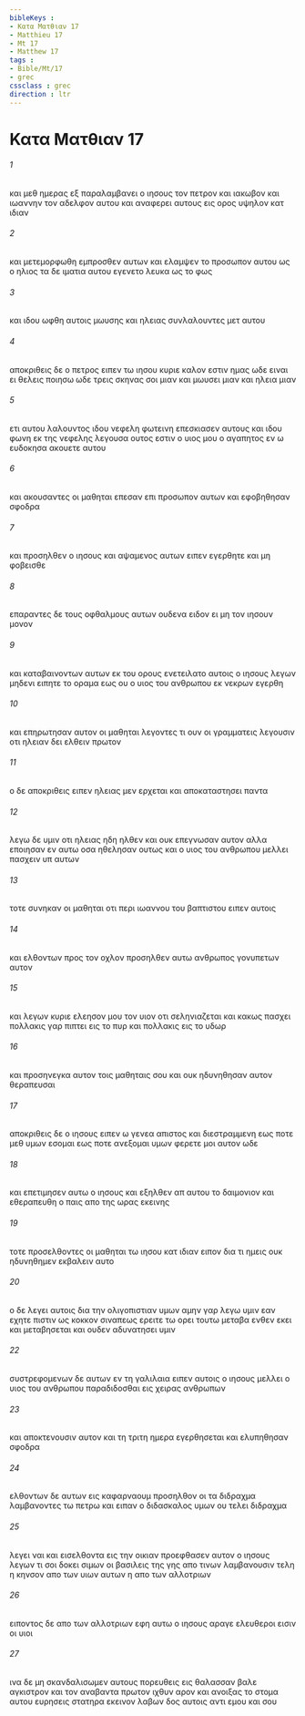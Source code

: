 ```yaml
---
bibleKeys : 
- Κατα Ματθιαν 17
- Matthieu 17
- Mt 17
- Matthew 17
tags : 
- Bible/Mt/17
- grec
cssclass : grec
direction : ltr
---
```


# Κατα Ματθιαν 17

###### 1
και μεθ ημερας εξ παραλαμβανει ο ιησους τον πετρον και ιακωβον και ιωαννην τον αδελφον αυτου και αναφερει αυτους εις ορος υψηλον κατ ιδιαν
###### 2
και μετεμορφωθη εμπροσθεν αυτων και ελαμψεν το προσωπον αυτου ως ο ηλιος τα δε ιματια αυτου εγενετο λευκα ως το φως
###### 3
και ιδου ωφθη αυτοις μωυσης και ηλειας συνλαλουντες μετ αυτου
###### 4
αποκριθεις δε ο πετρος ειπεν τω ιησου κυριε καλον εστιν ημας ωδε ειναι ει θελεις ποιησω ωδε τρεις σκηνας σοι μιαν και μωυσει μιαν και ηλεια μιαν
###### 5
ετι αυτου λαλουντος ιδου νεφελη φωτεινη επεσκιασεν αυτους και ιδου φωνη εκ της νεφελης λεγουσα ουτος εστιν ο υιος μου ο αγαπητος εν ω ευδοκησα ακουετε αυτου
###### 6
και ακουσαντες οι μαθηται επεσαν επι προσωπον αυτων και εφοβηθησαν σφοδρα
###### 7
και προσηλθεν ο ιησους και αψαμενος αυτων ειπεν εγερθητε και μη φοβεισθε
###### 8
επαραντες δε τους οφθαλμους αυτων ουδενα ειδον ει μη τον ιησουν μονον
###### 9
και καταβαινοντων αυτων εκ του ορους ενετειλατο αυτοις ο ιησους λεγων μηδενι ειπητε το οραμα εως ου ο υιος του ανθρωπου εκ νεκρων εγερθη
###### 10
και επηρωτησαν αυτον οι μαθηται λεγοντες τι ουν οι γραμματεις λεγουσιν οτι ηλειαν δει ελθειν πρωτον
###### 11
ο δε αποκριθεις ειπεν ηλειας μεν ερχεται και αποκαταστησει παντα
###### 12
λεγω δε υμιν οτι ηλειας ηδη ηλθεν και ουκ επεγνωσαν αυτον αλλα εποιησαν εν αυτω οσα ηθελησαν ουτως και ο υιος του ανθρωπου μελλει πασχειν υπ αυτων
###### 13
τοτε συνηκαν οι μαθηται οτι περι ιωαννου του βαπτιστου ειπεν αυτοις
###### 14
και ελθοντων προς τον οχλον προσηλθεν αυτω ανθρωπος γονυπετων αυτον
###### 15
και λεγων κυριε ελεησον μου τον υιον οτι σεληνιαζεται και κακως πασχει πολλακις γαρ πιπτει εις το πυρ και πολλακις εις το υδωρ
###### 16
και προσηνεγκα αυτον τοις μαθηταις σου και ουκ ηδυνηθησαν αυτον θεραπευσαι
###### 17
αποκριθεις δε ο ιησους ειπεν ω γενεα απιστος και διεστραμμενη εως ποτε μεθ υμων εσομαι εως ποτε ανεξομαι υμων φερετε μοι αυτον ωδε
###### 18
και επετιμησεν αυτω ο ιησους και εξηλθεν απ αυτου το δαιμονιον και εθεραπευθη ο παις απο της ωρας εκεινης
###### 19
τοτε προσελθοντες οι μαθηται τω ιησου κατ ιδιαν ειπον δια τι ημεις ουκ ηδυνηθημεν εκβαλειν αυτο
###### 20
ο δε λεγει αυτοις δια την ολιγοπιστιαν υμων αμην γαρ λεγω υμιν εαν εχητε πιστιν ως κοκκον σιναπεως ερειτε τω ορει τουτω μεταβα ενθεν εκει και μεταβησεται και ουδεν αδυνατησει υμιν
###### 22
συστρεφομενων δε αυτων εν τη γαλιλαια ειπεν αυτοις ο ιησους μελλει ο υιος του ανθρωπου παραδιδοσθαι εις χειρας ανθρωπων
###### 23
και αποκτενουσιν αυτον και τη τριτη ημερα εγερθησεται και ελυπηθησαν σφοδρα
###### 24
ελθοντων δε αυτων εις καφαρναουμ προσηλθον οι τα διδραχμα λαμβανοντες τω πετρω και ειπαν ο διδασκαλος υμων ου τελει διδραχμα
###### 25
λεγει ναι και εισελθοντα εις την οικιαν προεφθασεν αυτον ο ιησους λεγων τι σοι δοκει σιμων οι βασιλεις της γης απο τινων λαμβανουσιν τελη η κηνσον απο των υιων αυτων η απο των αλλοτριων
###### 26
ειποντος δε απο των αλλοτριων εφη αυτω ο ιησους αραγε ελευθεροι εισιν οι υιοι
###### 27
ινα δε μη σκανδαλισωμεν αυτους πορευθεις εις θαλασσαν βαλε αγκιστρον και τον αναβαντα πρωτον ιχθυν αρον και ανοιξας το στομα αυτου ευρησεις στατηρα εκεινον λαβων δος αυτοις αντι εμου και σου

